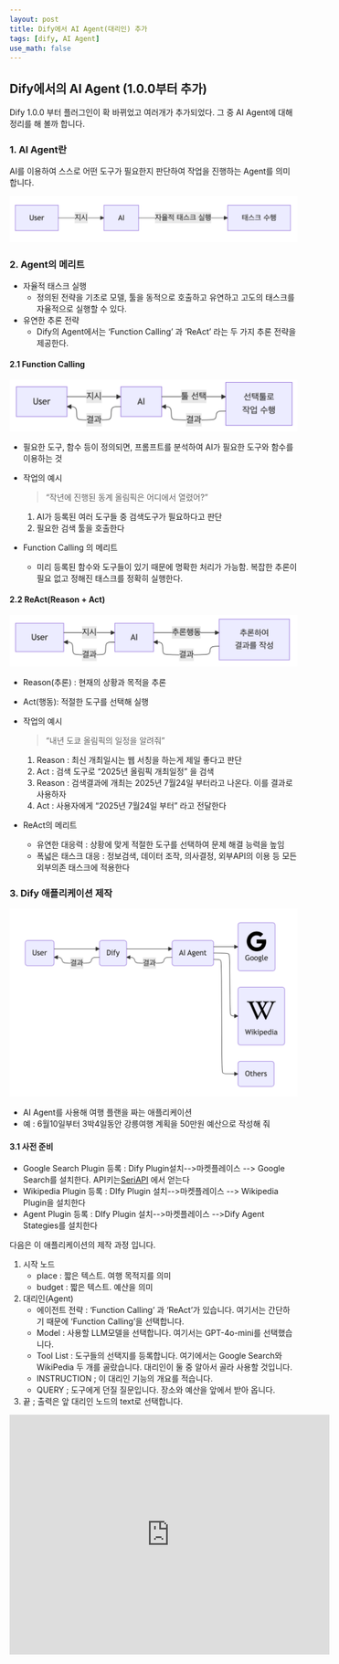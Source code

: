 ```yaml
---
layout: post
title: Dify에서 AI Agent(대리인) 추가
tags: [dify, AI Agent]
use_math: false
---
```


## Dify에서의 AI Agent (1.0.0부터 추가)

Dify 1.0.0 부터 플러그인이 확 바뀌었고 여러개가 추가되었다. 
그 중 AI Agent에 대해 정리를 해 볼까 합니다. 

### 1. AI Agent란


AI를 이용하여 스스로 어떤 도구가 필요한지 판단하여 작업을 진행하는 Agent를 의미합니다. 


![image-20250330225942916](https://raw.githubusercontent.com/cheuora/cheuora.github.io/master/_posts/2025/images/image-20250330225942916.png)


### 2. Agent의 메리트

* 자율적 태스크 실행 
  * 정의된 전략을 기초로 모델, 툴을 동적으로 호출하고 유연하고 고도의 태스크를 자율적으로 실행할 수 있다. 
* 유연한 추론 전략
  * Dify의 Agent에서는 ‘Function Calling’ 과 ‘ReAct’ 라는 두 가지 추론 전략을 제공한다. 



#### 2.1 Function Calling



![image-20250330230111361](https://raw.githubusercontent.com/cheuora/cheuora.github.io/master/_posts/2025/images/image-20250330230111361.png)


* 필요한 도구, 함수 등이 정의되면, 프롬프트를 분석하여 AI가 필요한 도구와 함수를 이용하는 것 

* 작업의 예시

  > “작년에 진행된 동계 올림픽은 어디에서 열렸어?”

  1. AI가 등록된 여러 도구들 중 검색도구가 필요하다고 판단
  2. 필요한 검색 툴을 호출한다 

* Function Calling 의 메리트

  * 미리 등록된 함수와 도구들이 있기 때문에 명확한 처리가 가능함. 복잡한 추론이 필요 없고 정해진 태스크를 정확히 실행한다.

#### 2.2 ReAct(Reason + Act)


![image-20250330230158874](https://raw.githubusercontent.com/cheuora/cheuora.github.io/master/_posts/2025/images/image-20250330230158874.png)


* Reason(추론) : 현재의 상황과 목적을 추론
* Act(행동): 적절한 도구를 선택해 실행

* 작업의 예시

  > “내년 도쿄 올림픽의 일정을 알려줘”

  1. Reason : 최신 개최일시는 웹 서칭을 하는게 제일 좋다고 판단
  2. Act : 검색 도구로 “2025년 올림픽 개최일정” 을 검색
  3. Reason : 검색결과에 개최는 2025년 7월24일 부터라고 나온다. 이를 결과로 사용하자
  4. Act : 사용자에게 “2025년 7월24일 부터” 라고 전달한다 

* ReAct의 메리트

  * 유연한 대응력 : 상황에 맞게 적절한 도구를 선택하여 문제 해결 능력을 높임
  * 폭넓은 태스크 대응 : 정보검색, 데이터 조작, 의사결정, 외부API의 이용 등 모든 외부의존 태스크에 적용한다 



### 3. Dify 애플리케이션 제작

![image-20250330230416274](https://raw.githubusercontent.com/cheuora/cheuora.github.io/master/_posts/2025/images/image-20250330230416274.png)


* AI Agent를 사용해 여행 플랜을 짜는 애플리케이션
* 예 : 6월10일부터 3박4일동안 강릉여행 계획을 50만원 예산으로 작성해 줘

#### 3.1 사전 준비

* Google Search Plugin 등록 : Dify Plugin설치-->마켓플레이스 --> Google Search를 설치한다.  API키는[SeriAPI](https://serpapi.com/users/sign_in) 에서 얻는다
* Wikipedia Plugin 등록 : DIfy Plugin 설치-->마켓플레이스 -->  Wikipedia Plugin을 설치한다
* Agent Plugin 등록 : DIfy Plugin 설치-->마켓플레이스 -->Dify Agent Stategies를 설치한다



다음은 이 애플리케이션의 제작 과정 입니다.



1. 시작 노드
   * place : 짧은 텍스트. 여행 목적지를 의미
   * budget : 짧은 텍스트. 예산을 의미
2. 대리인(Agent)
   * 에이전트 전략 : ‘Function Calling’ 과 ‘ReAct’가 있습니다. 여기서는 간단하기 때문에 ‘Function Calling’을 선택합니다.
   * Model : 사용할 LLM모델을 선택합니다. 여기서는 GPT-4o-mini를 선택했습니다. 
   * Tool List : 도구들의 선택지를 등록합니다. 여기에서는 Google Search와 WikiPedia 두 개를 골랐습니다. 대리인이 둘 중 알아서 골라 사용할 것입니다.
   * INSTRUCTION ; 이 대리인 기능의 개요를 적습니다. 
   * QUERY ; 도구에게 던질 질문입니다. 장소와 예산을 앞에서 받아 옵니다.
3. 끝 ; 출력은 앞 대리인 노드의 text로 선택합니다.



<iframe width="560" height="420" src="https://www.youtube.com/embed/G9nPl0p3UCU?si=9Q3HGOVPdgfrDwDJ" title="YouTube video player" frameborder="0" allow="accelerometer; autoplay; clipboard-write; encrypted-media; gyroscope; picture-in-picture; web-share" referrerpolicy="strict-origin-when-cross-origin" allowfullscreen></iframe>




